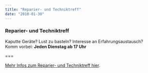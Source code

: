 ```yaml
---
title: "Reparier- und Techniktreff"
date: "2018-01-30"
---
```


### Reparier- und Techniktreff

Kaputte Geräte? Lust zu basteln? Interesse an Erfahrungsaustausch?  
Komm vorbei: **Jeden Dienstag ab 17 Uhr**

===

[Mehr Infos zum Reparier- und Techniktreff hier](../../about/repaircafe).
